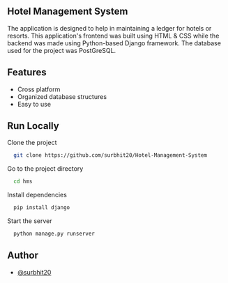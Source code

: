 ## Hotel Management System

The application is designed to help in maintaining a ledger for hotels or resorts. This application's frontend was built using HTML & CSS while the backend was made using Python-based Django framework. The database used for the project was PostGreSQL.

## Features

- Cross platform
- Organized database structures
- Easy to use


## Run Locally

Clone the project

```bash
  git clone https://github.com/surbhit20/Hotel-Management-System
```

Go to the project directory

```bash
  cd hms
```

Install dependencies

```bash
  pip install django
```

Start the server

```bash
  python manage.py runserver
```


## Author

- [@surbhit20](https://github.com/surbhit20)

